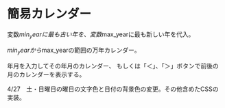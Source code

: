 # 簡易カレンダー

変数$min_yearに最も古い年を、変数$max_yearに最も新しい年を代入。

$min_yearから$max_yearの範囲の万年カレンダー。

年月を入力してその年月のカレンダー、
もしくは「＜」、「＞」ボタンで前後の月のカレンダーを表示する。

4/27　土・日曜日の曜日の文字色と日付の背景色の変更。その他含めたCSSの実装。

